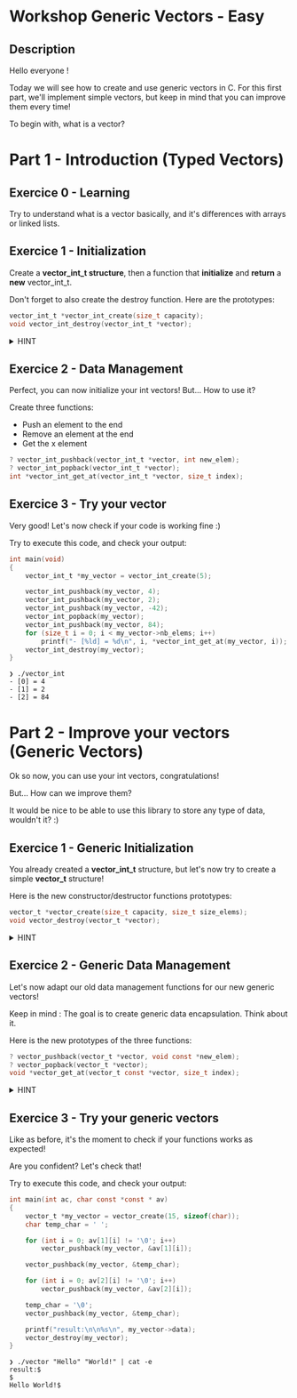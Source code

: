 # Workshop Generic Vectors - Easy

## Description
Hello everyone !

Today we will see how to create and use generic vectors in C.
For this first part, we'll implement simple vectors, but keep in mind that you can improve them every time!

To begin with, what is a vector?


# Part 1 - Introduction (Typed Vectors)

## Exercice 0 - Learning
Try to understand what is a vector basically, and it's differences with arrays or linked lists.

## Exercice 1 - Initialization
Create a **vector_int_t structure**, then a function that **initialize** and **return** a **new** vector_int_t.

Don't forget to also create the destroy function. Here are the prototypes:
```c
vector_int_t *vector_int_create(size_t capacity);
void vector_int_destroy(vector_int_t *vector);
```
<details>
  <summary> HINT </summary>

  > Vectors are similar to arrays, what informations do you really need to store?
</details>

## Exercice 2 - Data Management
Perfect, you can now initialize your int vectors! But... How to use it?

Create three functions: 
- Push an element to the end
- Remove an element at the end
- Get the x element
```c
? vector_int_pushback(vector_int_t *vector, int new_elem);
? vector_int_popback(vector_int_t *vector);
int *vector_int_get_at(vector_int_t *vector, size_t index);
```

## Exercice 3 - Try your vector
Very good! Let's now check if your code is working fine :)

Try to execute this code, and check your output:
```c
int main(void)
{
    vector_int_t *my_vector = vector_int_create(5);

    vector_int_pushback(my_vector, 4);
    vector_int_pushback(my_vector, 2);
    vector_int_pushback(my_vector, -42);
    vector_int_popback(my_vector);
    vector_int_pushback(my_vector, 84);
    for (size_t i = 0; i < my_vector->nb_elems; i++)
        printf("- [%ld] = %d\n", i, *vector_int_get_at(my_vector, i));
    vector_int_destroy(my_vector);
}
```
```
❯ ./vector_int 
- [0] = 4
- [1] = 2
- [2] = 84
```


# Part 2 - Improve your vectors (Generic Vectors)
Ok so now, you can use your int vectors, congratulations!

But... How can we improve them? 

It would be nice to be able to use this library to store any type of data, wouldn't it? :)

## Exercice 1 - Generic Initialization
You already created a **vector_int_t** structure, but let's now try to create a simple **vector_t** structure!

Here is the new constructor/destructor functions prototypes:
```c
vector_t *vector_create(size_t capacity, size_t size_elems);
void vector_destroy(vector_t *vector);
```
<details>
  <summary> HINT </summary>

  > How can we store any type of data in our array? Hmm... Check the parameters
</details>

## Exercice 2 - Generic Data Management
Let's now adapt our old data management functions for our new generic vectors!

Keep in mind : The goal is to create generic data encapsulation. Think about it.

Here is the new prototypes of the three functions:
```c
? vector_pushback(vector_t *vector, void const *new_elem);
? vector_popback(vector_t *vector);
void *vector_get_at(vector_t const *vector, size_t index);
```
<details>
  <summary> HINT </summary>

  > Have you ever heard of `memcpy`?
</details>

## Exercice 3 - Try your generic vectors
Like as before, it's the moment to check if your functions works as expected!

Are you confident? Let's check that!

Try to execute this code, and check your output:
```c
int main(int ac, char const *const * av)
{
    vector_t *my_vector = vector_create(15, sizeof(char));
    char temp_char = ' ';

    for (int i = 0; av[1][i] != '\0'; i++)
        vector_pushback(my_vector, &av[1][i]);

    vector_pushback(my_vector, &temp_char);

    for (int i = 0; av[2][i] != '\0'; i++)
        vector_pushback(my_vector, &av[2][i]);

    temp_char = '\0';
    vector_pushback(my_vector, &temp_char);

    printf("result:\n\n%s\n", my_vector->data);
    vector_destroy(my_vector);
}
```
```
❯ ./vector "Hello" "World!" | cat -e 
result:$
$
Hello World!$
```
